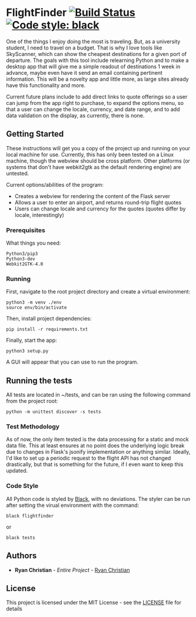 # FlightFinder [![Build Status](https://travis-ci.org/RyanChristian4427/FlightFinder.svg?branch=master)](https://travis-ci.org/RyanChristian4427/FlightFinder) [![Code style: black](https://img.shields.io/badge/code%20style-black-000000.svg)](https://github.com/ambv/black)

One of the things I enjoy doing the most is traveling. But, as a university student, I need to travel on a budget. That is why I love tools like SkyScanner, which can show the cheapest destinations for a given port of departure. The goals with this tool include relearning Python and to make a desktop app that will give me a simple readout of destinations 1 week in advance, maybe even have it send an email containing pertinent information. This will be a novelty app and little more, as large sites already have this functionality and more.

Current future plans include to add direct links to quote offerings so a user can jump from the app right to purchase, to expand the options menu, so that a user can change the locale, currency, and date range, and to add data validation on the display, as currently, there is none.

## Getting Started

These instructions will get you a copy of the project up and running on your local machine for use. Currently, this has only been tested on a Linux machine, though the webview should be cross platform. Other platforms (or systems that don't have webkit2gtk as the default rendering engine) are untested.

Current options/abilities of the program:

- Creates a webview for rendering the content of the Flask server
- Allows a user to enter an airport, and returns round-trip flight quotes
- Users can change locale and currency for the quotes (quotes differ by locale, interestingly)

### Prerequisites

What things you need:

```
Python3/pip3
Python3-dev
Webkit2GTK-4.0
```

### Running

First, navigate to the root project directory and create a virtual environment:

```
python3 -m venv ./env
source env/bin/activate
```

Then, install project dependencies:

```
pip install -r requirements.txt
```

Finally, start the app:

```
python3 setup.py
```

A GUI will appear that you can use to run the program.


## Running the tests

All tests are located in ~/tests, and can be ran using the following command from the project root:

```
python -m unittest discover -s tests
```

### Test Methodology

As of now, the only item tested is the data processing for a static and mock data file. This at least ensures at no point does the underlying logic break due to changes in Flask's jsonify implementation or anything similar. Ideally, I'd like to set up a periodic request to the flight API has not changed drastically, but that is something for the future, if I even want to keep this updated.

### Code Style

All Python code is styled by [Black](https://github.com/ambv/black), with no deviations. The styler can be run after setting the virual environment with the command:

```
black flightfinder
```

or 

```
black tests
```

## Authors

* **Ryan Christian** - *Entire Project* - [Ryan Christian](https://github.com/RyanChristian4427)

## License

This project is licensed under the MIT License - see the [LICENSE](LICENSE) file for details
